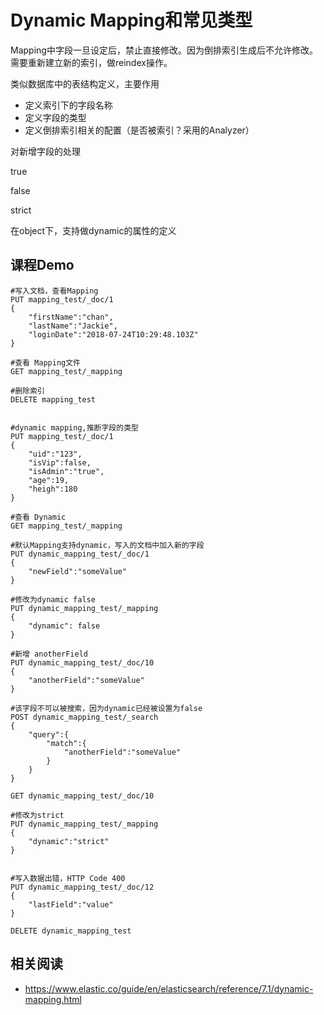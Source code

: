 # Dynamic Mapping和常见类型

Mapping中字段一旦设定后，禁止直接修改。因为倒排索引生成后不允许修改。需要重新建立新的索引，做reindex操作。



类似数据库中的表结构定义，主要作用

- 定义索引下的字段名称
- 定义字段的类型
- 定义倒排索引相关的配置（是否被索引？采用的Analyzer）



对新增字段的处理

true

false

strict



在object下，支持做dynamic的属性的定义



##  课程Demo

```
#写入文档，查看Mapping
PUT mapping_test/_doc/1
{
	"firstName":"chan",
	"lastName":"Jackie",
	"loginDate":"2018-07-24T10:29:48.103Z"
}

#查看 Mapping文件
GET mapping_test/_mapping

#删除索引
DELETE mapping_test


#dynamic mapping,推断字段的类型
PUT mapping_test/_doc/1
{
	"uid":"123",
	"isVip":false,
	"isAdmin":"true",
	"age":19,
	"heigh":180
}

#查看 Dynamic
GET mapping_test/_mapping

#默认Mapping支持dynamic，写入的文档中加入新的字段
PUT dynamic_mapping_test/_doc/1
{
	"newField":"someValue"
}

#修改为dynamic false
PUT dynamic_mapping_test/_mapping
{
	"dynamic": false
}

#新增 anotherField
PUT dynamic_mapping_test/_doc/10
{
	"anotherField":"someValue"
}

#该字段不可以被搜索，因为dynamic已经被设置为false
POST dynamic_mapping_test/_search
{
	"query":{
		"match":{
			"anotherField":"someValue"
		}
	}
}

GET dynamic_mapping_test/_doc/10

#修改为strict
PUT dynamic_mapping_test/_mapping
{
	"dynamic":"strict"
}


#写入数据出错，HTTP Code 400
PUT dynamic_mapping_test/_doc/12
{
	"lastField":"value"
}

DELETE dynamic_mapping_test

```



## 相关阅读

- https://www.elastic.co/guide/en/elasticsearch/reference/7.1/dynamic-mapping.html